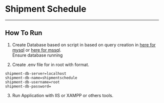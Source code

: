 # Shipment Schedule
****
## How To Run
1. Create Database based on script in based on query creation in [here for mysql](./sql/ShipmentScheduleDb-v1-mysql.sql) or [here for mssql](./sql/ShipmentScheduleDb-v1-mssql.sql). <br> Ensure database running

2. Create .env file for in root with format.
```
shipment-db-server=localhost
shipment-db-name=shipmentschedule
shipment-db-username=root
shipment-db-password=
```

3. Run Application with IIS or XAMPP or others tools.
